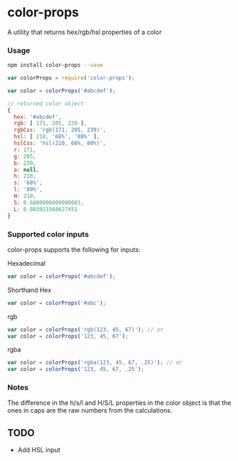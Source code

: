 # color-props

A utility that returns hex/rgb/hsl properties of a color

### Usage

```bash
npm install color-props --save
```

```javascript
var colorProps = require('color-props');

var color = colorProps('#abcdef');

// returned color object
{ 
  hex: '#abcdef',
  rgb: [ 171, 205, 239 ],
  rgbCss: 'rgb(171, 205, 239)',
  hsl: [ 210, '68%', '80%' ],
  hslCss: 'hsl(210, 68%, 80%)',
  r: 171,
  g: 205,
  b: 239,
  a: null,
  h: 210,
  s: '68%',
  l: '80%',
  H: 210,
  S: 0.6800000000000003,
  L: 0.803921568627451
}
```

### Supported color inputs

color-props supports the following for inputs:

Hexadecimal

```javascript
var color = colorProps('#abcdef');
```

Shorthand Hex

```javascript
var color = colorProps('#abc');
```

rgb

```javascript
var color = colorProps('rgb(123, 45, 67)'); // or
var color = colorProps('123, 45, 67');
```

rgba

```javascript
var color = colorProps('rgba(123, 45, 67, .25)'); // or
var color = colorProps('123, 45, 67, .25');
```

### Notes
The difference in the h/s/l and H/S/L properties in the color object is that the ones in caps are the raw numbers from the calculations.

## TODO
- Add HSL input
